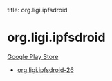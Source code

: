 title: org.ligi.ipfsdroid
# org.ligi.ipfsdroid


[Google Play Store](https://play.google.com/store/apps/details?id=org.ligi.ipfsdroid)


* [org.ligi.ipfsdroid-26](./org.ligi.ipfsdroid-26/)